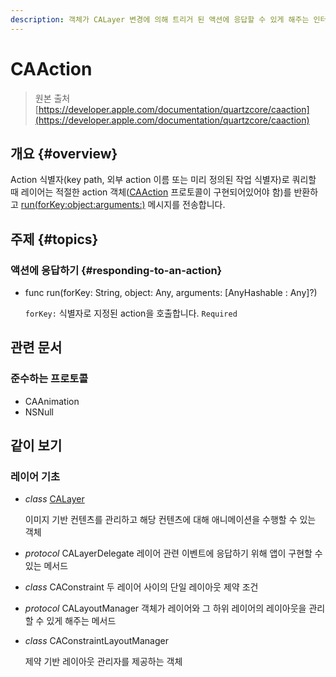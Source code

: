 ```yaml
---
description: 객체가 CALayer 변경에 의해 트리거 된 액션에 응답할 수 있게 해주는 인터페이스
---
```


# CAAction

> 원본 출처  
> [https://developer.apple.com/documentation/quartzcore/caaction](https://developer.apple.com/documentation/quartzcore/caaction)

## 개요 {#overview}

Action 식별자\(key path, 외부 action 이름 또는 미리 정의된 작업 식별자\)로 쿼리할 때 레이어는 적절한 action 객체\([CAAction](caaction.md) 프로토콜이 구현되어있어야 함\)를 반환하고 [run\(forKey:object:arguments:\)](../../etc/not-found.md) 메시지를 전송합니다.

## 주제 {#topics}

### 액션에 응답하기 {#responding-to-an-action}

* func run\(forKey: String, object: Any, arguments: \[AnyHashable : Any\]?\)

  `forKey:` 식별자로 지정된 action을 호출합니다. `Required`

## 관련 문서

### 준수하는 프로토콜

* CAAnimation
* NSNull

## 같이 보기

### 레이어 기초

* _class_ [CALayer](calayer.md)

  이미지 기반 컨텐츠를 관리하고 해당 컨텐츠에 대해 애니메이션을 수행할 수 있는 객체

* _protocol_ CALayerDelegate 레이어 관련 이벤트에 응답하기 위해 앱이 구현할 수 있는 메서드
* _class_ CAConstraint 두 레이어 사이의 단일 레이아웃 제약 조건
* _protocol_ CALayoutManager 객체가 레이어와 그 하위 레이어의 레이아웃을 관리할 수 있게 해주는 메서드
* _class_ CAConstraintLayoutManager

  제약 기반 레이아웃 관리자를 제공하는 객체




